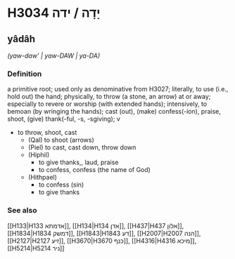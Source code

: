 # H3034 יָדָה / ידה

## yâdâh

_(yaw-daw' | yaw-DAW | ya-DA)_

### Definition

a primitive root; used only as denominative from H3027; literally, to use (i.e., hold out) the hand; physically, to throw (a stone, an arrow) at or away; especially to revere or worship (with extended hands); intensively, to bemoan (by wringing the hands); cast (out), (make) confess(-ion), praise, shoot, (give) thank(-ful, -s, -sgiving); v

- to throw, shoot, cast
  - (Qal) to shoot (arrows)
  - (Piel) to cast, cast down, throw down
  - (Hiphil)
    - to give thanks,, laud, praise
    - to confess, confess (the name of God)
  - (Hithpael)
    - to confess (sin)
    - to give thanks

### See also

[[H133|H133 אדמתא]], [[H134|H134 אדן]], [[H437|H437 אלון]], [[H1834|H1834 דמשק]], [[H1843|H1843 דע]], [[H2007|H2007 הנה]], [[H2127|H2127 זיע]], [[H3670|H3670 כנף]], [[H4316|H4316 מיכא]], [[H5214|H5214 ניר]]
